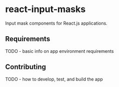 # react-input-masks

Input mask components for React.js applications.

## Requirements

TODO - basic info on app environment requirements

## Contributing

TODO - how to develop, test, and build the app
